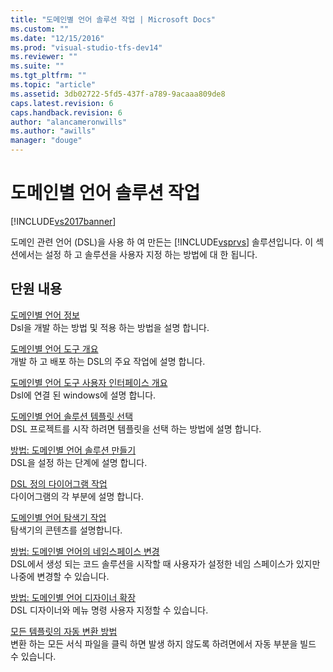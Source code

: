 ```yaml
---
title: "도메인별 언어 솔루션 작업 | Microsoft Docs"
ms.custom: ""
ms.date: "12/15/2016"
ms.prod: "visual-studio-tfs-dev14"
ms.reviewer: ""
ms.suite: ""
ms.tgt_pltfrm: ""
ms.topic: "article"
ms.assetid: 3db02722-5fd5-437f-a789-9acaaa809de8
caps.latest.revision: 6
caps.handback.revision: 6
author: "alancameronwills"
ms.author: "awills"
manager: "douge"
---
```

# 도메인별 언어 솔루션 작업
[!INCLUDE[vs2017banner](../code-quality/includes/vs2017banner.md)]

도메인 관련 언어 \(DSL\)을 사용 하 여 만든는 [!INCLUDE[vsprvs](../code-quality/includes/vsprvs_md.md)] 솔루션입니다.  이 섹션에서는 설정 하 고 솔루션을 사용자 지정 하는 방법에 대 한 됩니다.  
  
## 단원 내용  
 [도메인별 언어 정보](../modeling/about-domain-specific-languages.md)  
 Dsl을 개발 하는 방법 및 적용 하는 방법을 설명 합니다.  
  
 [도메인별 언어 도구 개요](../modeling/overview-of-domain-specific-language-tools.md)  
 개발 하 고 배포 하는 DSL의 주요 작업에 설명 합니다.  
  
 [도메인별 언어 도구 사용자 인터페이스 개요](../modeling/overview-of-the-domain-specific-language-tools-user-interface.md)  
 Dsl에 연결 된 windows에 설명 합니다.  
  
 [도메인별 언어 솔루션 템플릿 선택](../modeling/choosing-a-domain-specific-language-solution-template.md)  
 DSL 프로젝트를 시작 하려면 템플릿을 선택 하는 방법에 설명 합니다.  
  
 [방법: 도메인별 언어 솔루션 만들기](../modeling/how-to-create-a-domain-specific-language-solution.md)  
 DSL을 설정 하는 단계에 설명 합니다.  
  
 [DSL 정의 다이어그램 작업](../modeling/working-with-the-dsl-definition-diagram.md)  
 다이어그램의 각 부분에 설명 합니다.  
  
 [도메인별 언어 탐색기 작업](../modeling/working-with-the-domain-specific-language-explorer.md)  
 탐색기의 콘텐츠를 설명합니다.  
  
 [방법: 도메인별 언어의 네임스페이스 변경](../modeling/how-to-change-the-namespace-of-a-domain-specific-language.md)  
 DSL에서 생성 되는 코드 솔루션을 시작할 때 사용자가 설정한 네임 스페이스가 있지만 나중에 변경할 수 있습니다.  
  
 [방법: 도메인별 언어 디자이너 확장](../modeling/how-to-extend-the-domain-specific-language-designer.md)  
 DSL 디자이너와 메뉴 명령 사용자 지정할 수 있습니다.  
  
 [모든 템플릿의 자동 변환 방법](http://msdn.microsoft.com/ko-kr/b63cfe20-fe5e-47cc-9506-59b29bca768a)  
 변환 하는 모든 서식 파일을 클릭 하면 발생 하지 않도록 하려면에서 자동 부분을 빌드 수 있습니다.